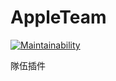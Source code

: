 # AppleTeam

[![Maintainability](https://api.codeclimate.com/v1/badges/c9d22ad3465dcbbda065/maintainability)](https://codeclimate.com/github/cyanid2489563/AppleTeam/maintainability)

隊伍插件

